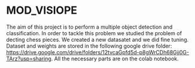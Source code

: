 # MOD_VISIOPE
The aim of this project is to perform a multiple object detection and classification. In order to tackle this problem we studied the problem of decting chess pieces.
We created a new datasatet and we did fine tuning. 
Dataset and weights are stored in the following google drive folder: https://drive.google.com/drive/folders/12tvcaGpfd5d-p8gWrCDh68Gjj0G-TArz?usp=sharing.
All the necessary parts are on the colab notebook.
